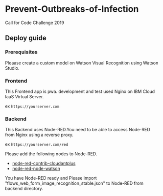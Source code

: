# Prevent-Outbreaks-of-Infection
Call for Code Challenge 2019

## Deploy guide
### Prerequisites
Pleaase create a custom model on Watson Visual Recognition using Watson Studio.

### Frontend
This Frontend app is pwa. development and test used Nginx on IBM Cloud IaaS Virtual Server.

ex ``` https://yourserver.com ```

### Backend
This Backend uses Node-RED.You need to be able to access Node-RED from Nginx using a reverse proxy.

ex ``` https://yourserver.com/red ```

Please add the following nodes to Node-RED.
- [node-red-contrib-cloudantplus](https://flows.nodered.org/node/node-red-contrib-cloudantplus)
- [node-red-node-watson](https://flows.nodered.org/node/node-red-node-watson)

You have Node-RED ready and Please import "flows_web_form_image_recognition_stable.json" to Node-RED from backend directory.
